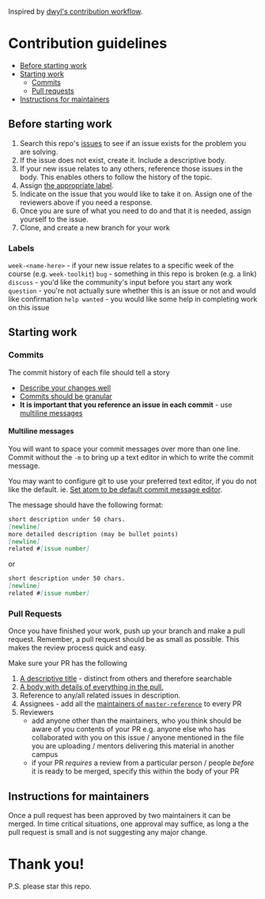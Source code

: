 Inspired by [dwyl's contribution workflow](https://www.github.com/dwyl/contributing).

# Contribution guidelines
+ [Before starting work](#before-starting-work)
+ [Starting work](#starting-work)
  + [Commits](#commits)
  + [Pull requests](pull-requests)
+ [Instructions for maintainers](#instructions-for-maintainers)

## Before starting work
1. Search this repo's [issues](https://www.github.com/foundersandcoders/master-reference/issues) to see if an issue exists for the problem you are solving.
2. If the issue does not exist, create it. Include a descriptive body.
3. If your new issue relates to any others, reference those issues in the body. This enables others to follow the history of the topic.
4. Assign [the appropriate label](#labels).
5. Indicate on the issue that you would like to take it on. Assign one of the reviewers above if you need a response.
6. Once you are sure of what you need to do and that it is needed, assign yourself to the issue.
7. Clone, and create a new branch for your work

### Labels
`week-<name-here>` - if your new issue relates to a specific week of the course (e.g. `week-toolkit`)
`bug` - something in this repo is broken (e.g. a link)
`discuss` - you'd like the community's input before you start any work
`question` - you're not actually sure whether this is an issue or not and would like confirmation
`help wanted` - you would like some help in completing work on this issue

## Starting work

### Commits
The commit history of each file should tell a story
+ [Describe your changes well](https://gist.github.com/mikepea/863f63d6e37281e329f8#describe-your-changes-well-in-each-commit)
+ [Commits should be granular](https://gist.github.com/mikepea/863f63d6e37281e329f8#keep-it-small)
+ **It is important that you reference an issue in each commit** - use [multiline messages](#multiline-messages)

#### Multiline messages
You will want to space your commit messages over more than one line. Commit without the `-m` to bring up a text editor in which to write the commit message.

You may want to configure git to use your preferred text editor, if you do not like the default. ie. [Set atom to be default commit message editor](https://help.github.com/articles/associating-text-editors-with-git/#using-atom-as-your-editor).

The message should have the following format:
```md
short description under 50 chars.
[newline]
more detailed description (may be bullet points)
[newline]
related #[issue number]
```
or
```md
short description under 50 chars.
[newline]
related #[issue number]
```

### Pull Requests
Once you have finished your work, push up your branch and make a pull request. Remember, a pull request should be as small as possible. This makes the review process quick and easy.

Make sure your PR has the following
1. [A descriptive title](https://gist.github.com/mikepea/863f63d6e37281e329f8#ensure-there-is-a-solid-title-and-summary) - distinct from others and therefore searchable
2. [A body with details of everything in the pull.](https://gist.github.com/mikepea/863f63d6e37281e329f8#ensure-there-is-a-solid-title-and-summary)
3. Reference to any/all related issues in description.
4. Assignees - add all the [maintainers of `master-reference`](https://github.com/foundersandcoders/master-reference/blob/master/ROLES.md) to every PR
5. Reviewers
   + add anyone other than the maintainers, who you think should be aware of you contents of your PR
    e.g. anyone else who has collaborated with you on this issue / anyone mentioned in the file you are uploading / mentors delivering this material in another campus
   + if your PR _requires_ a review from a particular person / people _before_ it is ready to be merged, specify this within the body of your PR

## Instructions for maintainers
Once a pull request has been approved by two maintainers it can be merged. In time critical situations, one approval may suffice, as long a the pull request is small and is not suggesting any major change.

# Thank you!
P.S. please star this repo.
